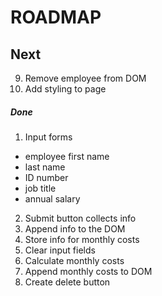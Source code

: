 
# ROADMAP

## Next
9. Remove employee from DOM
10. Add styling to page

##### Done
1. Input forms
  - employee first name
  - last name
  - ID number
  - job title
  - annual salary
2. Submit button collects info
 4. Append info to the DOM
 3. Store info for monthly costs
5. Clear input fields
6. Calculate monthly costs
7. Append monthly costs to DOM
8. Create delete button
